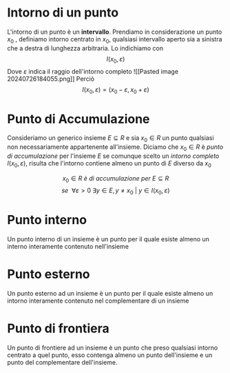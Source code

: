 
# Intorno di un punto

L'intorno di un punto è un **intervallo**. Prendiamo in considerazione un punto $x_{0}$ , definiamo intorno centrato in $x_{0}$, qualsiasi intervallo aperto sia a sinistra che a destra di lunghezza arbitraria.
Lo indichiamo con 
$$I(x_0,\varepsilon)$$
Dove $\varepsilon$ indica il raggio dell'intorno completo
![[Pasted image 20240726184055.png]]
Perciò
$$I(x_{0}, \varepsilon) = (x_{0}-\varepsilon , x_{0}+\varepsilon)$$


# Punto di Accumulazione

Consideriamo un generico insieme $E \subseteq R$ e sia $x_{0} \in R$ un punto qualsiasi non necessariamente appartenente all'insieme.
Diciamo che $x_{0} \in R$ è *punto di accumulazione* per l'insieme $E$ se comunque scelto un *intorno completo* $I(x_{0}, \varepsilon)$, risulta che l'intorno contiene almeno un punto di $E$ diverso da $x_{0}$

$$x_{0}\in R \ è \ di \ accumulazione \ per \ E\subseteq R$$
$$se \ \ \forall \varepsilon > 0 \ \exists y \in E, y \not = x_{0} \ | \ y \in I(x_{0}, \varepsilon) $$



# Punto interno

Un punto interno di un insieme è un punto per il quale esiste almeno un interno interamente contenuto nell'insieme

# Punto esterno

Un punto esterno ad un insieme è un punto per il quale esiste almeno un intorno interamente contenuto nel complementare di un insieme

# Punto di frontiera

Un punto di frontiere ad un insieme è un punto che preso qualsiasi intorno centrato a quel punto, esso contenga almeno un punto dell'insieme e un punto del complementare dell'insieme.